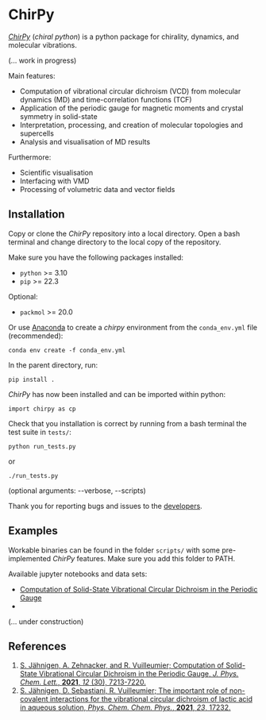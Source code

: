 # ChirPy

[*ChirPy*](https://hartree.chimie.ens.fr/sjaehnigen/chirpy) (_chiral python_) is a python package for chirality, dynamics, and molecular vibrations.

(... work in progress)


Main features:
- Computation of vibrational circular dichroism (VCD) from molecular dynamics (MD) and time-correlation functions (TCF)
- Application of the periodic gauge for magnetic moments and crystal symmetry in solid-state  
- Interpretation, processing, and creation of molecular topologies and supercells
- Analysis and visualisation of MD results 
    

Furthermore:
- Scientific visualisation
- Interfacing with VMD
- Processing of volumetric data and vector fields


## Installation 
Copy or clone the *ChirPy* repository into a local directory. Open a bash terminal and change directory to the local copy of the repository.

Make sure you have the following packages installed:
- `python` >= 3.10
- `pip` >= 22.3

Optional:
- `packmol` >= 20.0

Or use [Anaconda](https://anaconda.org) to create a *chirpy* environment from the `conda_env.yml` file (recommended):

`conda env create -f conda_env.yml`

In the parent directory, run:

`pip install .`

*ChirPy* has now been installed and can be imported within python:

`import chirpy as cp`

Check that you installation is correct by running from a bash terminal the test suite in `tests/`:

`python run_tests.py`

or

`./run_tests.py`

(optional arguments: --verbose, --scripts)

Thank you for reporting bugs and issues to the [developers](https://hartree.chimie.ens.fr/sjaehnigen/chirpy/-/blob/master/AUTHORS.txt).

## Examples
Workable binaries can be found in the folder `scripts/` with some pre-implemented *ChirPy* features. Make sure you add this folder to PATH.

Available jupyter notebooks and data sets:
- [Computation of Solid-State Vibrational Circular Dichroism in the Periodic Gauge](https://doi.org/10.5281/zenodo.4776906)
- 

(... under construction)

## References
1. [S. Jähnigen, A. Zehnacker, and R. Vuilleumier; Computation of Solid-State Vibrational Circular Dichroism in the Periodic Gauge, *J. Phys. Chem. Lett.*, **2021**, *12* (30), 7213-7220.](https://doi.org/10.1021/acs.jpclett.1c01682)
2. [S. Jähnigen, D. Sebastiani, R. Vuilleumier; The important role of non-covalent interactions
for the vibrational circular dichroism of lactic acid
in aqueous solution, *Phys. Chem. Chem. Phys.*, **2021**, *23*, 17232.](https://doi.org/10.1039/d1cp03106f)
